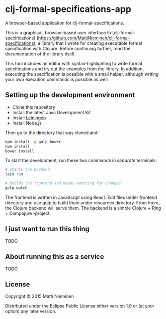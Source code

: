 # clj-formal-specifications-app

A browser-based application for clj-formal-specifications.

This is a graphical, browser-based user interface to [clj-formal-specifications]
(https://github.com/MattiNieminen/clj-formal-specifications), a library that I
wrote for creating executable formal specification with Clojure. Before
continuing further, read the documentation of the library itself.

This tool includes an editor with syntax-highlighting to write formal
specifications and try out the examples from the library. In addition,
executing the specification is possible with a small helper, although
writing your own execution commands is possible as well.

## Setting up the development environment

* Clone this repository
* Install the latest Java Development Kit
* Install [Leiningen](http://leiningen.org/#install)
* Install Node.js

Then go to the directory that was cloned and:

```bash
npm install -g gulp bower
npm install
bower install
```

To start the development, run these two commands in *separate* terminals:

```bash
# Starts the backend
lein run
```

```bash
# Builds the frontend and keeps watching for changes
gulp watch
```

The frontend is written in JavaScript using React. Edit files under
frontend directory and use gulp to build them under resources directory.
From there, the Clojure backend will serve them. The backend is a simple
Clojure + Ring + Compojure -project.

## I just want to run this thing

TODO

## About running this as a service

TODO

## License

Copyright © 2015 Matti Nieminen

Distributed under the Eclipse Public License either version 1.0 or (at
your option) any later version.
